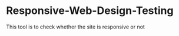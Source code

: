 Responsive-Web-Design-Testing
=============================

This tool is to check whether the site is responsive or not
